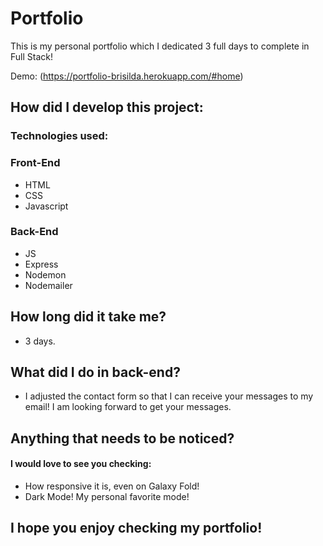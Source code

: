 # Portfolio
This is my personal portfolio which I dedicated 3 full days to complete in Full Stack!

Demo: (https://portfolio-brisilda.herokuapp.com/#home)

## How did I develop this project:

### Technologies used:

### Front-End

- HTML
- CSS
- Javascript

### Back-End

- JS
- Express
- Nodemon
- Nodemailer

## How long did it take me?

- 3 days.

## What did I do in back-end?

- I adjusted the contact form so that I can receive your messages to my email! I am looking forward to get your messages.

## Anything that needs to be noticed?

#### I would love to see you checking:

- How responsive it is, even on Galaxy Fold!
- Dark Mode! My personal favorite mode!

## I hope you enjoy checking my portfolio!
